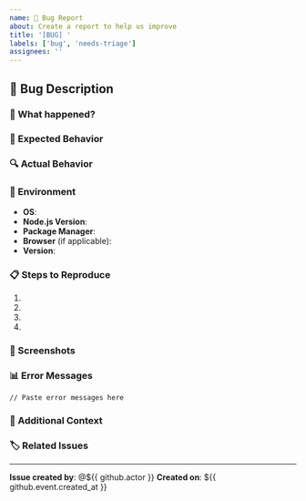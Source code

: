 ```yaml
---
name: 🐛 Bug Report
about: Create a report to help us improve
title: '[BUG] '
labels: ['bug', 'needs-triage']
assignees: ''
---
```


## 🐛 Bug Description

### 📍 What happened?
<!-- A clear and concise description of what the bug is -->

### 🎯 Expected Behavior
<!-- What should have happened? -->

### 🔍 Actual Behavior
<!-- What actually happened? -->

### 📱 Environment
<!-- Please provide details about your environment -->

- **OS**:
- **Node.js Version**:
- **Package Manager**:
- **Browser** (if applicable):
- **Version**:

### 📋 Steps to Reproduce
<!-- Detailed steps to reproduce the bug -->

1.
2.
3.
4.

### 📸 Screenshots
<!-- If applicable, add screenshots to help explain your problem -->

### 📊 Error Messages
<!-- Any error messages or stack traces -->

```
// Paste error messages here
```

### 🔧 Additional Context
<!-- Add any other context about the problem here -->

### 🏷️ Related Issues
<!-- Link to any related issues -->

---

**Issue created by**: @${{ github.actor }}
**Created on**: ${{ github.event.created_at }}
